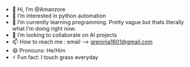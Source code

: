 - 👋 Hi, I’m @Amanzore
- 👀 I’m interested in python automation
- 🌱 I’m currently learning programming. Pretty vague but thats literally what I'm doing right now.
- 💞️ I’m looking to collaborate on AI projects
- 📫 How to reach me : email --> greninja1601@gmail.com
- 😄 Pronouns: He/Him
- ⚡ Fun fact: I touch grass everyday

<!---
Amanzore/Amanzore is a ✨ special ✨ repository because its `README.md` (this file) appears on your GitHub profile.
You can click the Preview link to take a look at your changes.
--->
